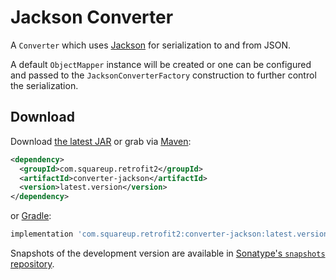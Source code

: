 Jackson Converter
=================

A `Converter` which uses [Jackson][1] for serialization to and from JSON.

A default `ObjectMapper` instance will be created or one can be configured and passed to the
`JacksonConverterFactory` construction to further control the serialization.


Download
--------

Download [the latest JAR][2] or grab via [Maven][3]:
```xml
<dependency>
  <groupId>com.squareup.retrofit2</groupId>
  <artifactId>converter-jackson</artifactId>
  <version>latest.version</version>
</dependency>
```
or [Gradle][3]:
```groovy
implementation 'com.squareup.retrofit2:converter-jackson:latest.version'
```

Snapshots of the development version are available in [Sonatype's `snapshots` repository][snap].



 [1]: http://wiki.fasterxml.com/JacksonHome
 [2]: https://search.maven.org/remote_content?g=com.squareup.retrofit2&a=converter-jackson&v=LATEST
 [3]: http://search.maven.org/#search%7Cga%7C1%7Cg%3A%22com.squareup.retrofit2%22%20a%3A%22converter-jackson%22
 [snap]: https://oss.sonatype.org/content/repositories/snapshots/

